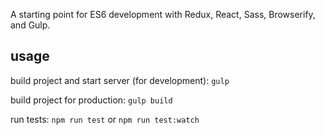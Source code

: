 A starting point for ES6 development with Redux, React, Sass, Browserify, and Gulp.


usage 
----

build project and start server (for development):
`gulp`


build project for production:
`gulp build`


run tests:
`npm run test` or `npm run test:watch`
